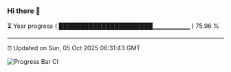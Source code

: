 ### Hi there 👋

⏳ Year progress { ██████████████████████▁▁▁▁▁▁▁▁ } 75.96 %

---

⏰ Updated on Sun, 05 Oct 2025 06:31:43 GMT

![Progress Bar CI](https://github.com/ZhaoGui/ZhaoGui/workflows/Progress%20Bar%20CI/badge.svg)
